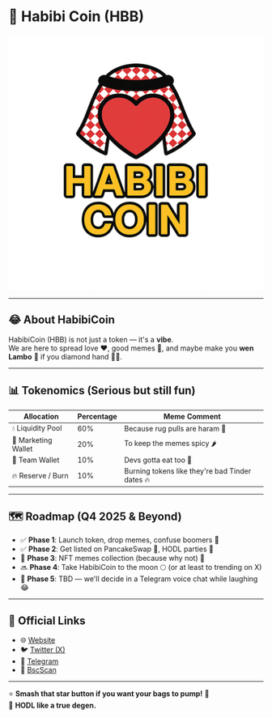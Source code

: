 # 🧡 Habibi Coin (HBB)

![Habibi Coin Logo](blockchains/smartchain/assets/0x7b73c55d8779E4632Dc3E04D1fb85218B44CDcB0/logo.png)

---

## 😂 About HabibiCoin
HabibiCoin (HBB) is not just a token — it's a **vibe**.  
We are here to spread love ❤️, good memes 📸, and maybe make you **wen Lambo** 🚀 if you diamond hand 💎🤲.

---

## 📊 Tokenomics (Serious but still fun)
| Allocation         | Percentage | Meme Comment |
|-------------------|-----------|--------------|
| 💧 Liquidity Pool | 60%       | Because rug pulls are haram 🚫 |
| 📢 Marketing Wallet | 20%     | To keep the memes spicy 🌶️ |
| 👥 Team Wallet    | 10%       | Devs gotta eat too 🍕 |
| 🔥 Reserve / Burn | 10%       | Burning tokens like they're bad Tinder dates 🔥 |

---

## 🗺️ Roadmap (Q4 2025 & Beyond)
- ✅ **Phase 1**: Launch token, drop memes, confuse boomers 🤯  
- ✅ **Phase 2**: Get listed on PancakeSwap 🥞, HODL parties 🎉  
- 🚧 **Phase 3**: NFT memes collection (because why not) 🎨  
- 🔜 **Phase 4**: Take HabibiCoin to the moon 🌕 (or at least to trending on X)  
- 🔮 **Phase 5**: TBD — we'll decide in a Telegram voice chat while laughing 😂  

---

## 🔗 Official Links
- 🌐 [Website](https://habibicoin.fun/)
- 🐦 [Twitter (X)](https://x.com/Habibi_Coin1)
- 💬 [Telegram](https://t.me/HABIBICOINN)
- 📄 [BscScan](https://bscscan.com/token/0x7B73C55D8799E4632DC3E40D1fb8521B844cdCb0)

---

⭐ **Smash that star button if you want your bags to pump!** 🚀  
💎 **HODL like a true degen.**
